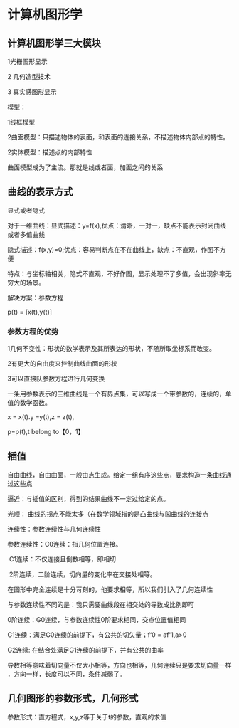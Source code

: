 # 计算机图形学

## 计算机图形学三大模块

1光栅图形显示

2 几何造型技术

3 真实感图形显示

模型：

1线框模型

2曲面模型：只描述物体的表面，和表面的连接关系，不描述物体内部点的特性。

2实体模型：描述点的内部特性



曲面模型成为了主流。那就是线或者面，加面之间的关系



## 曲线的表示方式

显式或者隐式



对于一维曲线：显式描述：y=f(x),优点：清晰，一对一，缺点不能表示封闭曲线或者多值曲线

隐式描述：f(x,y)=0;优点：容易判断点在不在曲线上，缺点：不直观，作图不方便



特点：与坐标轴相关，隐式不直观，不好作图，显示处理不了多值，会出现斜率无穷大的场景。



解决方案：参数方程

p(t) = [x(t),y(t)]



### 参数方程的优势

1几何不变性：形状的数学表示及其所表达的形状，不随所取坐标系而改变。

2有更大的自由度来控制曲线曲面的形状

3可以直接队参数方程进行几何变换



一条用参数表示的三维曲线是一个有界点集，可以写成一个带参数的，连续的，单值的数学函数。

x = x(t).y =y(t),z = z(t),

p=p(t),t belong to【0，1】

## 插值

自由曲线，自由曲面，一般由点生成。给定一组有序这些点，要求构造一条曲线通过这些点

逼近：与插值的区别，得到的结果曲线不一定过给定的点。

光顺：	曲线的拐点不能太多（在数学领域指的是凸曲线与凹曲线的连接点



连续性：参数连续性与几何连续性

参数连续性：C0连续：指几何位置连接。

​						C1连续：不仅连接且倒数相等，即相切

​						2阶连续，二阶连续，切向量的变化率在交接处相等。

在图形中完全连续是十分苛刻的，他要求相等，所以我们引入了几何连续性

与参数连续性不同的是：我只需要曲线段在相交处的导数成比例即可

0阶连续：G0连续，与参数连续性0阶要求相同，交点位置值相同

G1连续：满足G0连续的前提下，有公共的切矢量；f‘0 = af'1,a>0

G2连续: 在结合处满足G1连续的前提下，并有公共的曲率



导数相等意味着切向量不仅大小相等，方向也相等，几何连续只是要求切向量一样 ，方向一样，长度可以不同，条件减弱了。



## 几何图形的参数形式，几何形式

参数形式：直方程式，x,y,z等于关于t的参数，直观的求值